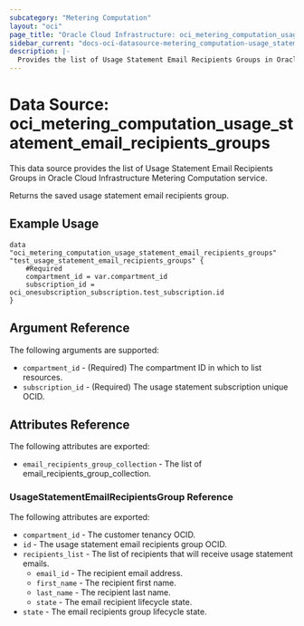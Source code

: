 ```yaml
---
subcategory: "Metering Computation"
layout: "oci"
page_title: "Oracle Cloud Infrastructure: oci_metering_computation_usage_statement_email_recipients_groups"
sidebar_current: "docs-oci-datasource-metering_computation-usage_statement_email_recipients_groups"
description: |-
  Provides the list of Usage Statement Email Recipients Groups in Oracle Cloud Infrastructure Metering Computation service
---
```


# Data Source: oci_metering_computation_usage_statement_email_recipients_groups
This data source provides the list of Usage Statement Email Recipients Groups in Oracle Cloud Infrastructure Metering Computation service.

Returns the saved usage statement email recipients group.


## Example Usage

```hcl
data "oci_metering_computation_usage_statement_email_recipients_groups" "test_usage_statement_email_recipients_groups" {
	#Required
	compartment_id = var.compartment_id
	subscription_id = oci_onesubscription_subscription.test_subscription.id
}
```

## Argument Reference

The following arguments are supported:

* `compartment_id` - (Required) The compartment ID in which to list resources.
* `subscription_id` - (Required) The usage statement subscription unique OCID.


## Attributes Reference

The following attributes are exported:

* `email_recipients_group_collection` - The list of email_recipients_group_collection.

### UsageStatementEmailRecipientsGroup Reference

The following attributes are exported:

* `compartment_id` - The customer tenancy OCID.
* `id` - The usage statement email recipients group OCID.
* `recipients_list` - The list of recipients that will receive usage statement emails.
	* `email_id` - The recipient email address.
	* `first_name` - The recipient first name.
	* `last_name` - The recipient last name.
	* `state` - The email recipient lifecycle state.
* `state` - The email recipients group lifecycle state.

